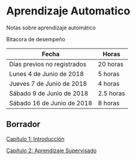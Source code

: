 # Aprendizaje Automatico
Notas sobre aprendizaje automático

Bitacora de desempeño


|          Fecha                |     Horas     |
| ----------------------------- | ------------- |
| Días previos no registrados   | 20   horas      |
| Lunes 4 de Junio de 2018      |  5   horas      |
| Jueves 7 de Junio de 2018     |  4   horas      |
| Sábado 9 de Junio de 2018     |  2.5 horas      |
| Sábado 16 de Junio de 2018     | 8 horas      |


##
## Borrador
<dl>
  <a href="https://nbviewer.jupyter.org/github/rafneta/AprendizajeAutomatico/blob/master/Cap1_Introduccion.ipynb" target="blank_"> Capítulo 1: Introducción </a>
 </dl>

<dl>
  <a href="https://nbviewer.jupyter.org/github/rafneta/AprendizajeAutomatico/blob/master/Cap2_Aprendizaje_Supervisado.ipynb" target="blank_"> Capítulo 2: Aprendizaje Supervisado</a>
 </dl>

